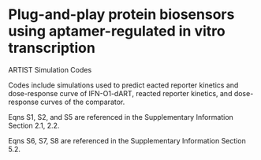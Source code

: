 # Plug-and-play protein biosensors using aptamer-regulated in vitro transcription
ARTIST Simulation Codes

Codes include simulations used to predict eacted reporter kinetics and dose-response curve of IFN-O1-dART, reacted reporter kinetics, and dose-response curves of the comparator.

Eqns S1, S2, and S5 are referenced in the Supplementary Information Section 2.1, 2.2.

Eqns S6, S7, S8 are referenced in the Supplementary Information Section 5.2.
